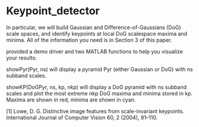 # Keypoint_detector

In particular, we will build Gaussian and Difference-of-Gaussians (DoG) scale spaces, and identify keypoints at local DoG scalespace maxima and minima. All of the information you need is in Section 3 of this paper.

provided a demo driver and two MATLAB functions to help you visualize your results:


showPyr(Pyr, ns) will display a pyramid Pyr (either Gaussian or DoG) with ns subband scales.

showKP(DoGPyr, ns, kp, nkp) will display a DoG pyramid with ns subband scales and plot the most extreme nkp DoG maxima and minima stored in kp. Maxima are shown in red, minima are shown in cyan.


[1]  Lowe, D. G. Distinctive image features from scale-invariant keypoints. International Journal of Computer Vision 60, 2 (2004), 91–110.
